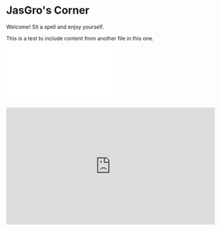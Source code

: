 JasGro's Corner
===============
Welcome! Sit a spell and enjoy yourself.

This is a test to include content from another file in this one.

![This is a content reference from another file.](test2.md)

<iframe width="560" height="315" src="https://www.youtube.com/embed/ssutK1Gei4A" frameborder="0" allowfullscreen>This is alt text.</iframe>
